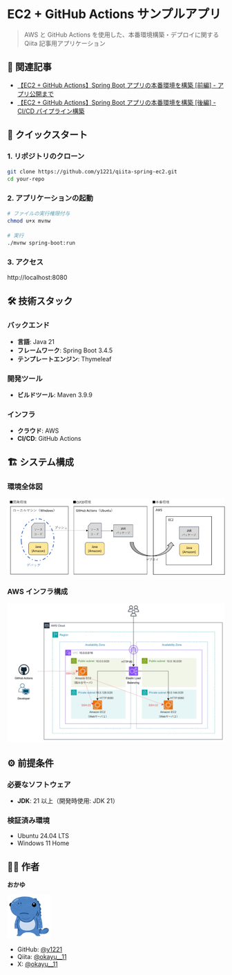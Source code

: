 # EC2 + GitHub Actions サンプルアプリ

> AWS と GitHub Actions を使用した、本番環境構築・デプロイに関する Qiita 記事用アプリケーション

## 📝 関連記事

- [【EC2 + GitHub Actions】Spring Boot アプリの本番環境を構築 [前編] - アプリ公開まで](https://qiita.com/okayu__11/items/f2e1e678a4ed0ba44062)
- [【EC2 + GitHub Actions】Spring Boot アプリの本番環境を構築 [後編] - CI/CD パイプライン構築](https://qiita.com/okayu__11/items/a7c508af3032e3b1ec6e)

## 🚀 クイックスタート

### 1. リポジトリのクローン

```bash
git clone https://github.com/y1221/qiita-spring-ec2.git
cd your-repo
```

### 2. アプリケーションの起動

```bash
# ファイルの実行権限付与
chmod u+x mvnw

# 実行
./mvnw spring-boot:run
```

### 3. アクセス

http://localhost:8080

## 🛠️ 技術スタック

### バックエンド

- **言語**: Java 21
- **フレームワーク**: Spring Boot 3.4.5
- **テンプレートエンジン**: Thymeleaf

### 開発ツール

- **ビルドツール**: Maven 3.9.9

### インフラ

- **クラウド**: AWS
- **CI/CD**: GitHub Actions

## 🏗️ システム構成

### 環境全体図

![環境構成](./docs/images/ec2-gha-environment-overview.png)

### AWS インフラ構成

![AWS構成](./docs/images/ec2-gha-aws-architecture.png)

## ⚙️ 前提条件

### 必要なソフトウェア

- **JDK**: 21 以上（開発時使用: JDK 21）

### 検証済み環境

- Ubuntu 24.04 LTS
- Windows 11 Home

## 👨‍💻 作者

**おかゆ**

<img src="./docs/images/icon.jpeg" alt="プロフィール" width="20%">

- GitHub: [@y1221](https://github.com/y1221)
- Qiita: [@okayu\_\_11](https://qiita.com/okayu__11)
- X: [@okayu\_\_11](https://twitter.com/okayu__11)
